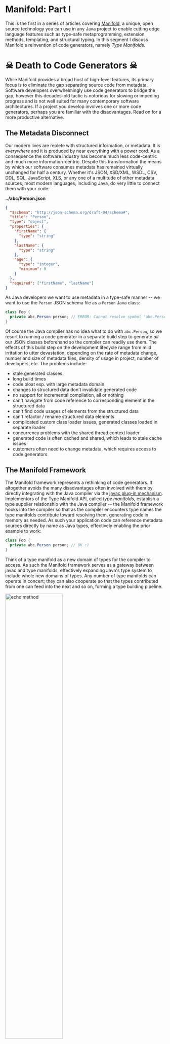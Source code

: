 # Manifold: Part I

This is the first in a series of articles covering [Manifold](http://manifold.systems/), a unique, open source technology you can use 
in any Java project to enable cutting edge language features such as type-safe metaprogramming, extension 
methods, templating, and structural typing.  In this segment I discuss Manifold's reinvention of code generators, namely
_Type Manifolds_.


# ☠ Death to Code Generators ☠

While Manifold provides a broad host of high-level features, its primary focus is to eliminate the gap separating source 
code from metadata. Software developers overwhelmingly use code generators to bridge the gap, however this decades-old 
tactic is notorious for slowing or impeding progress and is not well suited for many contemporary software architectures. 
If a project you develop involves one or more code generators, perhaps you are familiar with the disadvantages. Read on 
for a more productive alternative.

## The Metadata Disconnect

Our modern lives are replete with structured information, or metadata.  It is _everywhere_ and it is produced by near 
everything with a power cord. As a consequence the software industry has become much less code-centric and much more 
information-centric. Despite this transformation the means by which our software consumes metadata has remained 
virtually unchanged for half a century. Whether it's JSON, XSD/XML, WSDL, CSV, DDL, SQL, JavaScript, XLS, or any one of 
a multitude of other metadata sources, most modern languages, including Java, do very little to connect them with your code:

**../abc/Person.json**
```json
{
  "$schema": "http://json-schema.org/draft-04/schema#",
  "title": "Person",
  "type": "object",
  "properties": {
    "firstName": {
      "type": "string"
    },
    "lastName": {
      "type": "string"
    },
    "age": {
      "type": "integer",
      "minimum": 0
    }
  },
  "required": ["firstName", "lastName"]
}
```
                                           
As Java developers we want to use metadata in a type-safe manner -- we want to use the `Person` JSON schema file as a 
`Person` Java class:

```java
class Foo {
  private abc.Person person; // ERROR: Cannot resolve symbol 'abc.Person'
}
```  

Of course the Java compiler has no idea what to do with `abc.Person`, so we resort to running a code generator in a 
separate build step to generate _all_ our JSON classes beforehand so the compiler can readily use them. The effects of 
this build step on the development lifecycle range from mild irritation to utter devastation, depending on the rate of metadata
change, number and size of metadata files, density of usage in project, number of developers, etc. The problems include:
* stale generated classes
* long build times
* code bloat esp. with large metadata domain
* changes to structured data don't invalidate generated code
* no support for incremental compilation, all or nothing
* can't navigate from code reference to corresponding element in the structured data
* can't find code usages of elements from the structured data  
* can't refactor / rename structured data elements 
* complicated custom class loader issues, generated classes loaded in separate loader
* concurrency problems with the shared thread context loader
* generated code is often cached and shared, which leads to stale cache issues
* customers often need to change metadata, which requires access to code generators

## The Manifold Framework

The Manifold framework represents a rethinking of code generators.  It altogether avoids the many disadvantages often
involved with them by directly integrating with the Java compiler via the [javac plug-in mechanism](https://docs.oracle.com/javase/8/docs/jdk/api/javac/tree/com/sun/source/util/Plugin.html). 
Implementors of the Type Manifold API, called _type manifolds_, establish a type supplier relationship with the Java 
compiler -- the Manifold framework hooks into the compiler so that as the compiler encounters type names the type 
manifolds contribute toward resolving them, generating code in memory as needed.  As such your application code 
can reference metadata sources directly by name as Java types, effectively enabling the prior example to work:
```java
class Foo {
  private abc.Person person; // OK :)
}
```

Think of a type manifold as a new domain of types for the compiler to access.  As such the Manifold framework serves as 
a gateway between javac and type manifolds, effectively expanding Java's type system to include whole new domains of 
types.  Any number of type manifolds can operate in concert; they can also cooperate so that the types contributed from 
one can feed into the next and so on, forming a type building pipeline. 

<p><img src="http://manifold.systems/images/manifold_diagram.png" alt="echo method" width="60%" height="60%"/></p>

As the diagram illustrates a type manifold contributes to the definition of types in its domain. For example, the [JSON
type manifold](http://manifold.systems/docs.html#json-and-json-schema) produces types defined in JSON files.  A type manifold can contribute toward a type in different ways. Most
often a type manifold registers as a `primary` contributor, it supplies the main body of the type.  The JSON type manifold 
is a primary contributor because it supplies the full type definition according to a JSON Schema file or JSON sample file.
Alternatively, a type manifold can be a `partial` or `supplementary` contributor.  The [Extension type manifold](http://manifold.systems/docs.html#extension-classes), for instance, 
is a supplementary contributor because it augments an existing type with additional methods, interfaces, and other features.  Thus 
both the JSON and Extension type manifolds can contribute to the same type, where the JSON manifold supplies the main 
body of the type and the Extension type manifold contributes methods and other features provided by extension classes 
(I'll cover Extensions in a later article).   

Altogether this strategy eliminates many problems plaguing conventional code generators and metadata access in general.
In essence the Type Manifold API redefines what it means to be a code generator. Benefits include:
* **Zero turnaround** – live, type-safe access to metadata; make, discover, and use changes instantly
* **Lightweight** – direct integration with standard Java, requires no special compilers, annotation processors, class loaders, or runtime agents
* **Efficient, dynamic** – Manifold only produces types as they are needed by the compiler
* **Simple, open API** – you can build your own type manifolds
* **No code generation build step** – eliminates code generators from your development build process 
* **IntelliJ IDEA** – comprehensive IDE support: code completion, navigation, usage searching, refactoring, debugging, etc.

Further, the Type Manifold API unifies code generator architecture by providing much needed structure and consistency 
for developers writing code generators. It puts an end to "lone wolf" code generator projects only one developer fully understands.
Moreover, you don't have to invest in one-off IDE integration projects; the [Manifold plugin for IntelliJ](http://manifold.systems/docs.html#working-with-intellij) handles everything 
for you, from incremental compilation to usage searching to refactoring.  Finally, even if you've already invested in an 
existing code generator, you can still recycle it as a wrapped type manifold -- the wrapper can delegate 
source production to your existing framework.  Learn more about implementing type manifolds [here](http://manifold.systems/docs.html#build-your-own-manifold).


## Synergy

Perhaps the most refreshing benefit from using Manifold is the synergy resulting from its presence.  With Manifold a
developer can define and use metadata that best suits the needs of a project without having to worry about build
implications or IDE integration; he can create a metadata file, use it directly as a type, modify it, and access the
changes immediately in his code.  No compilation necessary, no build steps to invoke.  With comprehensive IDE support,
he can readily navigate to and from metadata elements, find usages from metadata, refactor, etc.  Finally metadata
has first-class representation in the Java development lifecycle!  [View it in action](http://manifold.systems/images/JsonDemo.mp4).

## Using Manifold

### Setup

Using Manifold in your Java project is easy:

* Add the Manifold jar[s] to your classpath (and tools.jar if you're using Java 8)
* Add `-Xplugin:Manifold` as an argument to java**c** (for compilation only)

That's all.

Manifold fully supports [Java 8](http://www.oracle.com/technetwork/java/javase/downloads/jdk8-downloads-2133151.html), [Java 9](http://www.oracle.com/technetwork/java/javase/downloads/jdk9-downloads-3848520.html), and [Java 10](http://www.oracle.com/technetwork/java/javase/downloads/jdk10-downloads-4416644.html).

Manifold works well with Maven and Gradle too.  Learn more about adding Manifold to your project [here](http://manifold.systems/docs.html#setup).

### Working with IntelliJ

Manifold is best experienced using [IntelliJ IDEA](https://www.jetbrains.com/idea/download).

**Install**

Get the [Manifold plugin](https://plugins.jetbrains.com/plugin/10057-manifold) for IntelliJ IDEA directly from IntelliJ via:

```Settings | Plugins | Browse Repositories | Manifold```

<p><img src="http://manifold.systems/images/ManifoldPlugin.png" alt="echo method" width="60%" height="60%"/></p>


**New Project**

Creating a new project with Manifold support is easy.  [Check it out](http://manifold.systems/images/NewProject.mp4).

**Add Manifold to Existing Module**

You can add manifold to module[s] of an existing project too. [Check it out](http://manifold.systems/images/ManifoldModule.png).

**Sample Project**

Experiment with the [Manifold Sample Project](https://github.com/manifold-systems/manifold-sample-project).


## Conclusion

As a long time Java developer I've personally worked on several projects involving heavy code generation.  I've seen
the sometimes devastating effects of its use: build times measured in hours at customer sites, dev lifecycle demoralization, 
code generator development and maintenance consuming precious time, etc.  It's about time for a better solution and I think Manifold
makes good progress toward that goal. Type Manifolds offer an inviting and productive development experience. With no 
code generators to invoke and no separate build steps to integrate, metadata just works.

There's much more to cover, I've only scratched the surface with the Type Manifold API.  Future articles in this series
will cover:
* Using the [JSON type manifold](http://manifold.systems/docs.html#json-and-json-schema)
* The Extension Manifold and writing [Extension Classes](http://manifold.systems/docs.html#extension-classes)
* [Structural Interfaces](http://manifold.systems/docs.html#structural-interfaces)
* [Templates](http://manifold.systems/docs.html#templating)
* The SQL type manifold

As a bonus for reading this far, I'll touch on one of Manifold's latest features...

A **String template** lets you use the `$` character to embed a Java expression directly into a String.  You can 
use `$` to embed a simple variable:
```java
int hour = 8;
String time = "It is $hour o'clock";  // prints "It is 8 o'clock"
```
Or you can embed an expression of any complexity in curly braces:
```java
LocalTime localTime = LocalTime.now();
String ltime = "It is ${localTime.getHour()}:${localTime.getMinute()}"; // prints "It is 8:39"
```

Learn more [here](http://manifold.systems/docs.html#templating).
 